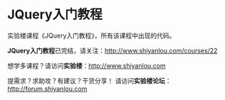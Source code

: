JQuery入门教程
===========

 实验楼课程《JQuery入门教程》，所有该课程中出现的代码。
 
 **JQuery入门教程**已完结，请关注：http://www.shiyanlou.com/courses/22

想学多课程？请访问**实验楼**：http://www.shiyanlou.com

提需求？求助攻？有建议？干货分享！
请访问**实验楼论坛**：http://forum.shiyanlou.com


